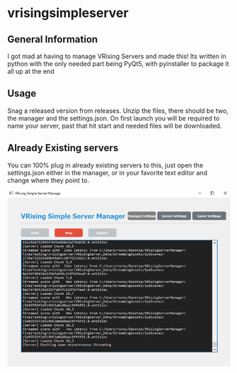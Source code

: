 # vrisingsimpleserver

## General Information
I got mad at having to manage VRising Servers and made this! Its written in python with the only needed part being PyQt5, with pyinstaller to package it all up at the end



## Usage
Snag a released version from releases. Unzip the files, there should be two, the manager and the settings.json. On first launch you will be required to name your server, past that hit start and needed files will be downloaded.


## Already Existing servers
You can 100% plug in already existing servers to this, just open the settings.json either in the manager, or in your favorite text editor and change where they point to. 

<img src="https://github.com/rockycoolcatjr/vrisingserver/blob/7291d1e5020953248b80008f422a604aaf5fd6d8/Picture/ServerManager1.png">
